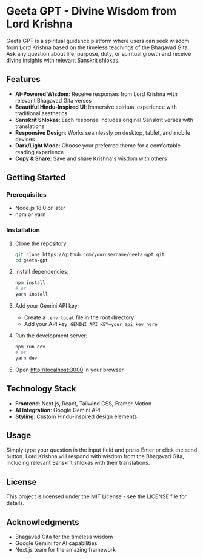 # Geeta GPT - Divine Wisdom from Lord Krishna

Geeta GPT is a spiritual guidance platform where users can seek wisdom from Lord Krishna based on the timeless teachings of the Bhagavad Gita. Ask any question about life, purpose, duty, or spiritual growth and receive divine insights with relevant Sanskrit shlokas.

## Features

- **AI-Powered Wisdom**: Receive responses from Lord Krishna with relevant Bhagavad Gita verses
- **Beautiful Hindu-Inspired UI**: Immersive spiritual experience with traditional aesthetics
- **Sanskrit Shlokas**: Each response includes original Sanskrit verses with translations
- **Responsive Design**: Works seamlessly on desktop, tablet, and mobile devices
- **Dark/Light Mode**: Choose your preferred theme for a comfortable reading experience
- **Copy & Share**: Save and share Krishna's wisdom with others

## Getting Started

### Prerequisites

- Node.js 18.0 or later
- npm or yarn

### Installation

1. Clone the repository:
   ```bash
   git clone https://github.com/yourusername/geeta-gpt.git
   cd geeta-gpt
   ```

2. Install dependencies:
   ```bash
   npm install
   # or
   yarn install
   ```

3. Add your Gemini API key:
   - Create a `.env.local` file in the root directory
   - Add your API key: `GEMINI_API_KEY=your_api_key_here`

4. Run the development server:
   ```bash
   npm run dev
   # or
   yarn dev
   ```

5. Open [http://localhost:3000](http://localhost:3000) in your browser

## Technology Stack

- **Frontend**: Next.js, React, Tailwind CSS, Framer Motion
- **AI Integration**: Google Gemini API
- **Styling**: Custom Hindu-inspired design elements

## Usage

Simply type your question in the input field and press Enter or click the send button. Lord Krishna will respond with wisdom from the Bhagavad Gita, including relevant Sanskrit shlokas with their translations.

## License

This project is licensed under the MIT License - see the LICENSE file for details.

## Acknowledgments

- Bhagavad Gita for the timeless wisdom
- Google Gemini for AI capabilities
- Next.js team for the amazing framework
